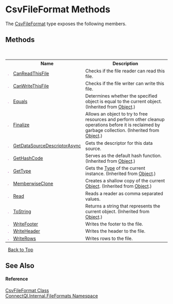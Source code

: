 # CsvFileFormat Methods
 

The <a href="T_ConnectQl_Internal_FileFormats_CsvFileFormat">CsvFileFormat</a> type exposes the following members.


## Methods
&nbsp;<table><tr><th></th><th>Name</th><th>Description</th></tr><tr><td>![Public method](media/pubmethod.gif "Public method")</td><td><a href="M_ConnectQl_Internal_FileFormats_CsvFileFormat_CanReadThisFile">CanReadThisFile</a></td><td>
Checks if the file reader can read this file.</td></tr><tr><td>![Public method](media/pubmethod.gif "Public method")</td><td><a href="M_ConnectQl_Internal_FileFormats_CsvFileFormat_CanWriteThisFile">CanWriteThisFile</a></td><td>
Checks if the file writer can write this file.</td></tr><tr><td>![Public method](media/pubmethod.gif "Public method")</td><td><a href="http://msdn2.microsoft.com/en-us/library/bsc2ak47" target="_blank">Equals</a></td><td>
Determines whether the specified object is equal to the current object.
 (Inherited from <a href="http://msdn2.microsoft.com/en-us/library/e5kfa45b" target="_blank">Object</a>.)</td></tr><tr><td>![Protected method](media/protmethod.gif "Protected method")</td><td><a href="http://msdn2.microsoft.com/en-us/library/4k87zsw7" target="_blank">Finalize</a></td><td>
Allows an object to try to free resources and perform other cleanup operations before it is reclaimed by garbage collection.
 (Inherited from <a href="http://msdn2.microsoft.com/en-us/library/e5kfa45b" target="_blank">Object</a>.)</td></tr><tr><td>![Public method](media/pubmethod.gif "Public method")</td><td><a href="M_ConnectQl_Internal_FileFormats_CsvFileFormat_GetDataSourceDescriptorAsync">GetDataSourceDescriptorAsync</a></td><td>
Gets the descriptor for this data source.</td></tr><tr><td>![Public method](media/pubmethod.gif "Public method")</td><td><a href="http://msdn2.microsoft.com/en-us/library/zdee4b3y" target="_blank">GetHashCode</a></td><td>
Serves as the default hash function.
 (Inherited from <a href="http://msdn2.microsoft.com/en-us/library/e5kfa45b" target="_blank">Object</a>.)</td></tr><tr><td>![Public method](media/pubmethod.gif "Public method")</td><td><a href="http://msdn2.microsoft.com/en-us/library/dfwy45w9" target="_blank">GetType</a></td><td>
Gets the <a href="http://msdn2.microsoft.com/en-us/library/42892f65" target="_blank">Type</a> of the current instance.
 (Inherited from <a href="http://msdn2.microsoft.com/en-us/library/e5kfa45b" target="_blank">Object</a>.)</td></tr><tr><td>![Protected method](media/protmethod.gif "Protected method")</td><td><a href="http://msdn2.microsoft.com/en-us/library/57ctke0a" target="_blank">MemberwiseClone</a></td><td>
Creates a shallow copy of the current <a href="http://msdn2.microsoft.com/en-us/library/e5kfa45b" target="_blank">Object</a>.
 (Inherited from <a href="http://msdn2.microsoft.com/en-us/library/e5kfa45b" target="_blank">Object</a>.)</td></tr><tr><td>![Public method](media/pubmethod.gif "Public method")</td><td><a href="M_ConnectQl_Internal_FileFormats_CsvFileFormat_Read">Read</a></td><td>
Reads a reader as comma separated values.</td></tr><tr><td>![Public method](media/pubmethod.gif "Public method")</td><td><a href="http://msdn2.microsoft.com/en-us/library/7bxwbwt2" target="_blank">ToString</a></td><td>
Returns a string that represents the current object.
 (Inherited from <a href="http://msdn2.microsoft.com/en-us/library/e5kfa45b" target="_blank">Object</a>.)</td></tr><tr><td>![Public method](media/pubmethod.gif "Public method")</td><td><a href="M_ConnectQl_Internal_FileFormats_CsvFileFormat_WriteFooter">WriteFooter</a></td><td>
Writes the footer to the file.</td></tr><tr><td>![Public method](media/pubmethod.gif "Public method")</td><td><a href="M_ConnectQl_Internal_FileFormats_CsvFileFormat_WriteHeader">WriteHeader</a></td><td>
Writes the header to the file.</td></tr><tr><td>![Public method](media/pubmethod.gif "Public method")</td><td><a href="M_ConnectQl_Internal_FileFormats_CsvFileFormat_WriteRows">WriteRows</a></td><td>
Writes rows to the file.</td></tr></table>&nbsp;
<a href="#csvfileformat-methods">Back to Top</a>

## See Also


#### Reference
<a href="T_ConnectQl_Internal_FileFormats_CsvFileFormat">CsvFileFormat Class</a><br /><a href="N_ConnectQl_Internal_FileFormats">ConnectQl.Internal.FileFormats Namespace</a><br />